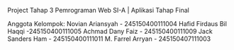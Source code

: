 Project Tahap 3 Pemrograman Web SI-A | Aplikasi Tahap Final

Anggota Kelompok:
Novian Ariansyah - 245150400111004
Hafid Firdaus Bil Haqqi -245150400111005
Achmad Dany Faiz - 245150400111009
Jack Sanders Ham - 245150400111011
M. Farrel Arryan - 245150407111003

